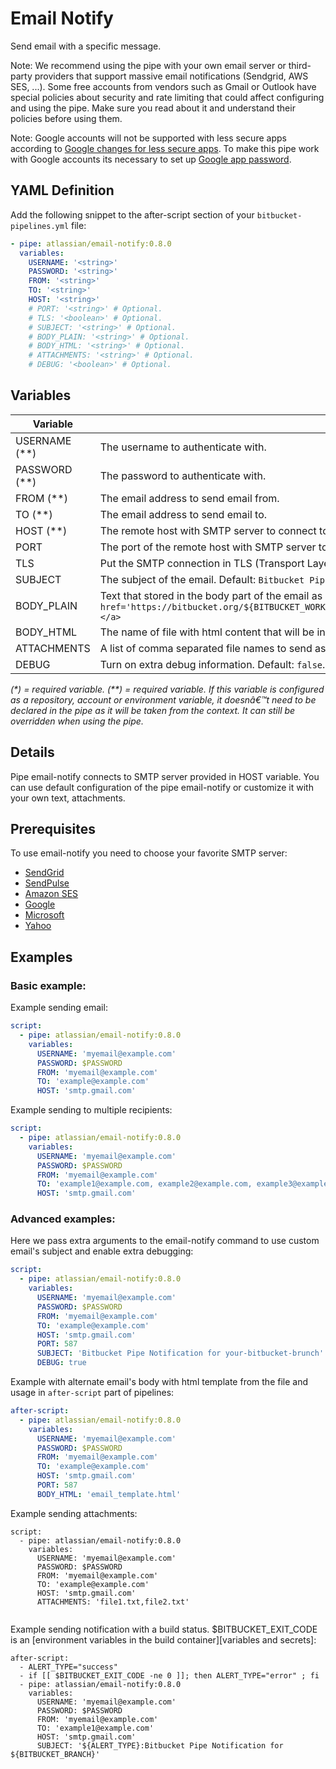 # Email Notify

Send email with a specific message.

Note: We recommend using the pipe with your own email server or third-party providers that support massive email notifications (Sendgrid, AWS SES, ...). Some free accounts from vendors such as Gmail or Outlook have special policies about security and rate limiting that could affect configuring and using the pipe. Make sure you read about it and understand their policies before using them.

Note: Google accounts will not be supported with less secure apps according to [Google changes for less secure apps](https://support.google.com/accounts/answer/6010255?hl=en#more-secure-apps-how). To make this pipe work with Google accounts its necessary to set up [Google app password](https://support.google.com/mail/answer/185833?hl=en-GB).

## YAML Definition

Add the following snippet to the after-script section of your `bitbucket-pipelines.yml` file:

```yaml
- pipe: atlassian/email-notify:0.8.0
  variables:
    USERNAME: '<string>'
    PASSWORD: '<string>'
    FROM: '<string>'
    TO: '<string>'
    HOST: '<string>'
    # PORT: '<string>' # Optional.
    # TLS: '<boolean>' # Optional.
    # SUBJECT: '<string>' # Optional.
    # BODY_PLAIN: '<string>' # Optional.
    # BODY_HTML: '<string>' # Optional.
    # ATTACHMENTS: '<string>' # Optional.
    # DEBUG: '<boolean>' # Optional.
```


## Variables

| Variable      | Usage                                                                                                                                                                                                                                                                                    |
|---------------|------------------------------------------------------------------------------------------------------------------------------------------------------------------------------------------------------------------------------------------------------------------------------------------|
| USERNAME (**) | The username to authenticate with.                                                                                                                                                                                                                                                       |
| PASSWORD (**) | The password to authenticate with.                                                                                                                                                                                                                                                       |
| FROM (**)     | The email address to send email from.                                                                                                                                                                                                                                                    |
| TO (**)       | The email address to send email to.                                                                                                                                                                                                                                                      |
| HOST (**)     | The remote host with SMTP server to connect to.                                                                                                                                                                                                                                          |
| PORT          | The port of the remote host with SMTP server to connect to. Default: `587`                                                                                                                                                                                                               |
| TLS           | Put the SMTP connection in TLS (Transport Layer Security) mode. Default: `true`                                                                                                                                                                                                          |
| SUBJECT       | The subject of the email. Default: `Bitbucket Pipe Notification for ${BITBUCKET_BRANCH}`.                                                                                                                                                                                                |
| BODY_PLAIN    | Text that stored in the body part of the email as 'plain' text. Default: `Email send from Bitbucket Pipeline <a href='https://bitbucket.org/${BITBUCKET_WORKSPACE}/${BITBUCKET_REPO_SLUG}/addon/pipelines/home#!/results/${BITBUCKET_BUILD_NUMBER}'>build#${BITBUCKET_BUILD_NUMBER}</a>` |
| BODY_HTML     | The name of file with html content that will be in the body part of the email as 'html'. This requires a template file to be present in your repository.                                                                                                                                 |
| ATTACHMENTS   | A list of comma separated file names to send as attachments.                                                                                                                                                                                                                             |
| DEBUG         | Turn on extra debug information. Default: `false`.                                                                                                                                                                                                                                       |

_(*) = required variable._
_(**) = required variable. If this variable is configured as a repository, account or environment variable, it doesnâ€™t need to be declared in the pipe as it will be taken from the context. It can still be overridden when using the pipe._


## Details

Pipe email-notify connects to SMTP server provided in HOST variable.
You can use default configuration of the pipe email-notify or customize it with your own text, attachments.


## Prerequisites

To use email-notify you need to choose your favorite SMTP server:
- [SendGrid](https://sendgrid.com/solutions/smtp-service/)
- [SendPulse](https://sendpulse.com/integrations/api/smtp)
- [Amazon SES](https://aws.amazon.com/ses/)
- [Google](https://support.google.com/a/answer/176600?hl=en)
- [Microsoft](https://support.office.com/en-us/article/pop-imap-and-smtp-settings-for-outlook-com-d088b986-291d-42b8-9564-9c414e2aa040)
- [Yahoo](https://help.yahoo.com/kb/SLN4724.html)


## Examples

### Basic example:

Example sending email:

```yaml
script:
  - pipe: atlassian/email-notify:0.8.0
    variables:
      USERNAME: 'myemail@example.com'
      PASSWORD: $PASSWORD
      FROM: 'myemail@example.com'
      TO: 'example@example.com'
      HOST: 'smtp.gmail.com'
```

Example sending to multiple recipients:

```yaml
script:
  - pipe: atlassian/email-notify:0.8.0
    variables:
      USERNAME: 'myemail@example.com'
      PASSWORD: $PASSWORD
      FROM: 'myemail@example.com'
      TO: 'example1@example.com, example2@example.com, example3@example.com'
      HOST: 'smtp.gmail.com'
```

### Advanced examples:
Here we pass extra arguments to the email-notify command to use custom email's subject and enable extra debugging:

```yaml
script:
  - pipe: atlassian/email-notify:0.8.0
    variables:
      USERNAME: 'myemail@example.com'
      PASSWORD: $PASSWORD
      FROM: 'myemail@example.com'
      TO: 'example@example.com'
      HOST: 'smtp.gmail.com'
      PORT: 587
      SUBJECT: 'Bitbucket Pipe Notification for your-bitbucket-brunch'
      DEBUG: true
```

Example with alternate email's body with html template from the file and usage in `after-script` part of pipelines:

```yaml
after-script:
  - pipe: atlassian/email-notify:0.8.0
    variables:
      USERNAME: 'myemail@example.com'
      PASSWORD: $PASSWORD
      FROM: 'myemail@example.com'
      TO: 'example@example.com'
      HOST: 'smtp.gmail.com'
      PORT: 587
      BODY_HTML: 'email_template.html'
```

Example sending attachments:

```
script:
  - pipe: atlassian/email-notify:0.8.0
    variables:
      USERNAME: 'myemail@example.com'
      PASSWORD: $PASSWORD
      FROM: 'myemail@example.com'
      TO: 'example@example.com'
      HOST: 'smtp.gmail.com'
      ATTACHMENTS: 'file1.txt,file2.txt'
 
```

Example sending notification with a build status. $BITBUCKET_EXIT_CODE is an [environment variables in the build container][variables and secrets]:

```
after-script:
  - ALERT_TYPE="success"
  - if [[ $BITBUCKET_EXIT_CODE -ne 0 ]]; then ALERT_TYPE="error" ; fi
  - pipe: atlassian/email-notify:0.8.0
    variables:
      USERNAME: 'myemail@example.com'
      PASSWORD: $PASSWORD
      FROM: 'myemail@example.com'
      TO: 'example1@example.com'
      HOST: 'smtp.gmail.com'
      SUBJECT: '${ALERT_TYPE}:Bitbucket Pipe Notification for ${BITBUCKET_BRANCH}'
```
